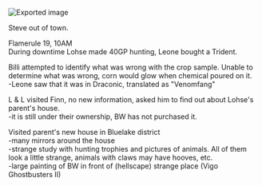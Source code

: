 ![Exported image](Exported%20image%2020240725171504-0.octet-stream)
     
Steve out of town.
 
Flamerule 19, 10AM  
During downtime Lohse made 40GP hunting, Leone bought a Trident.
 
Billi attempted to identify what was wrong with the crop sample. Unable to determine what was wrong, corn would glow when chemical poured on it.  
-Leone saw that it was in Draconic, translated as "Venomfang"
 
L & L visited Finn, no new information, asked him to find out about Lohse's parent's house.  
-it is still under their ownership, BW has not purchased it.
 
Visited parent's new house in Bluelake district  
-many mirrors around the house  
-strange study with hunting trophies and pictures of animals. All of them look a little strange, animals with claws may have hooves, etc.  
-large painting of BW in front of (hellscape) strange place (Vigo Ghostbusters II)